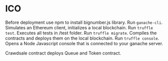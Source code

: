 # ICO

Before deployment use npm to install bignumber.js library.
Run `ganache-cli`. Simulates an Ethereum client, initializes a local blockchain.
Run `truffle test`. Executes all tests in /test folder.
Run `truffle migrate`. Compiles the contracts and deploys them on the local blockchain.
Run `truffle console`. Opens a Node Javascript console that is connected to your ganache server.

Crawdsale contract deploys Queue and Token contract. 
